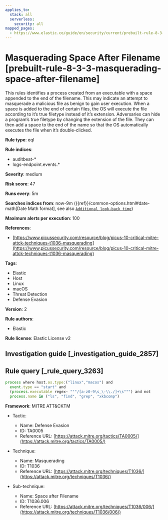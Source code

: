 ```yaml
---
applies_to:
  stack: all
  serverless:
    security: all
mapped_pages:
  - https://www.elastic.co/guide/en/security/current/prebuilt-rule-8-3-3-masquerading-space-after-filename.html
---
```


# Masquerading Space After Filename [prebuilt-rule-8-3-3-masquerading-space-after-filename]

This rules identifies a process created from an executable with a space appended to the end of the filename. This may indicate an attempt to masquerade a malicious file as benign to gain user execution. When a space is added to the end of certain files, the OS will execute the file according to it’s true filetype instead of it’s extension. Adversaries can hide a program’s true filetype by changing the extension of the file. They can then add a space to the end of the name so that the OS automatically executes the file when it’s double-clicked.

**Rule type**: eql

**Rule indices**:

* auditbeat-*
* logs-endpoint.events.*

**Severity**: medium

**Risk score**: 47

**Runs every**: 5m

**Searches indices from**: now-9m ({{ref}}/common-options.html#date-math[Date Math format], see also [`Additional look-back time`](docs-content://solutions/security/detect-and-alert/create-detection-rule.md#rule-schedule))

**Maximum alerts per execution**: 100

**References**:

* [https://www.picussecurity.com/resource/blog/picus-10-critical-mitre-attck-techniques-t1036-masquerading](https://www.picussecurity.com/resource/blog/picus-10-critical-mitre-attck-techniques-t1036-masquerading)

**Tags**:

* Elastic
* Host
* Linux
* macOS
* Threat Detection
* Defense Evasion

**Version**: 2

**Rule authors**:

* Elastic

**Rule license**: Elastic License v2

## Investigation guide [_investigation_guide_2857]



## Rule query [_rule_query_3263]

```js
process where host.os.type:("linux","macos") and
  event.type == "start" and
  (process.executable regex~ """/[a-z0-9\s_\-\\./]+\s""") and not
  process.name in ("ls", "find", "grep", "xkbcomp")
```

**Framework**: MITRE ATT&CKTM

* Tactic:

    * Name: Defense Evasion
    * ID: TA0005
    * Reference URL: [https://attack.mitre.org/tactics/TA0005/](https://attack.mitre.org/tactics/TA0005/)

* Technique:

    * Name: Masquerading
    * ID: T1036
    * Reference URL: [https://attack.mitre.org/techniques/T1036/](https://attack.mitre.org/techniques/T1036/)

* Sub-technique:

    * Name: Space after Filename
    * ID: T1036.006
    * Reference URL: [https://attack.mitre.org/techniques/T1036/006/](https://attack.mitre.org/techniques/T1036/006/)



